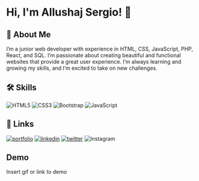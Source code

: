 
# Hi, I'm Allushaj Sergio! 👋



## 🚀 About Me
I’m a junior web developer with experience in HTML, CSS, JavaScript, PHP, React, and SQL. I’m passionate about creating beautiful and functional websites that provide a great user experience. I’m always learning and growing my skills, and I’m excited to take on new challenges.


## 🛠 Skills
![HTML5](https://img.shields.io/badge/html5-%23E34F26.svg?style=for-the-badge&logo=html5&logoColor=white) ![CSS3](https://img.shields.io/badge/css3-%231572B6.svg?style=for-the-badge&logo=css3&logoColor=white) ![Bootstrap](https://img.shields.io/badge/bootstrap-%238511FA.svg?style=for-the-badge&logo=bootstrap&logoColor=white) ![JavaScript](https://img.shields.io/badge/javascript-%23323330.svg?style=for-the-badge&logo=javascript&logoColor=%23F7DF1E)


## 🔗 Links
[![portfolio](https://img.shields.io/badge/my_portfolio-000?style=for-the-badge&logo=ko-fi&logoColor=white)](https://kuroiokami89.github.io/Portfolio-Vantablack/) [![linkedin](https://img.shields.io/badge/linkedin-0A66C2?style=for-the-badge&logo=linkedin&logoColor=white)](https://www.linkedin.com/) [![twitter](https://img.shields.io/badge/twitter-1DA1F2?style=for-the-badge&logo=twitter&logoColor=white)](https://twitter.com/) ![Instagram](https://img.shields.io/badge/Instagram-%23E4405F.svg?style=for-the-badge&logo=Instagram&logoColor=white)


## Demo

Insert gif or link to demo

